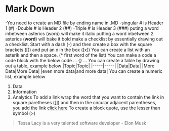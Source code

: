 # Mark Down

-You need to create an MD file by ending name in .MD
-singular # is Header 1 (#)
-Double # is Header 2 (##)
-Triple # is Header 3 (###)
puting a word inbetween asterics (*word*) will make it italic
putting a word inbetween 2 asterics (**word**) will bake it bold
make a checklist by essentially drawing out a checklist. Start with a dash (-) and then create a box with the square brackets ([]) and put an x in the box ([x])
You can create a list with an asterik and then a space. (* first word of the list)
You can make a code a code block with the below code
...
{}
...
You can create a table by drawing out a table, example below
|Topic|Topic|
|-----|-----|
|Data|Data|
|More Data|More Data|
|even more data|and more data|
You can create a numeric list, example below
1. Data
2. Information
3. Analytics
To add a link wrap the word that you want to contain the link in square paretheses ([]) and then in the circular adjacent parentheses, you add the link [click here](www.tessalacy.com) 
To create a block quote, use the lesser than symbol (>)
>Tessa Lacy is a very talented software developer - Elon Musk 

